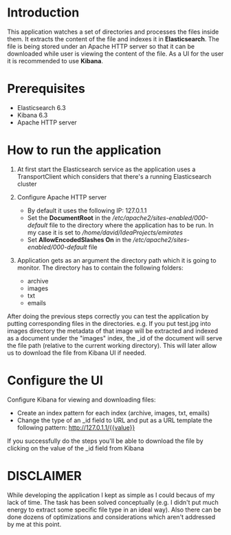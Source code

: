 # Introduction

This application watches a set of directories and processes the files inside them. It extracts the content of the file and indexes
it in **Elasticsearch**. The file is being stored under an Apache HTTP server so that it can be downloaded while user is viewing
the content of the file. As a UI for the user it is recommended to use **Kibana**.

# Prerequisites 

- Elasticsearch 6.3
- Kibana 6.3
- Apache HTTP server

# How to run the application

1. At first start the Elasticsearch service as the application uses a TransportClient which considers that there's a running Elasticsearch cluster

2. Configure Apache HTTP server
   - By default it uses the following IP: 127.0.1.1 
   - Set the **DocumentRoot** in the */etc/apache2/sites-enabled/000-default* file to the directory where the application has to be run. In my case it is set to */home/david/IdeaProjects/emirates*
   - Set  **AllowEncodedSlashes On** in the */etc/apache2/sites-enabled/000-default*  file

3. Application gets as an argument the directory path which it is going to monitor. The directory has to contain the following folders:
   - archive
   - images
   - txt
   - emails
  
  After doing the previous steps correctly you can test the application by putting corresponding files in the directories. e.g.
  If you put test.jpg into images directory the metadata of that image will be extracted and indexed as a document under the "images" index,
  the _id of the document will serve the file path (relative to the current working directory). This will later allow us to download the file from Kibana UI if needed.
 
 # Configure the UI
 
 Configure Kibana for viewing and downloading files:
 - Create an index pattern for each index (archive, images, txt, emails)
 - Change the type of an _id field to URL and put as a URL template the following pattern: http://127.0.1.1/{{value}}

 If you successfully do the steps you'll be able to download the file by clicking on the value of the _id field from Kibana
 
 # DISCLAIMER
 
 While developing the application I kept as simple as I could becaus of my lack of time. The task has been solved conceptually (e.g. I didn't put much energy to extract some specific file type in an ideal way). Also there can be done dozens of optimizations and considerations which aren't addressed by me at this point.

